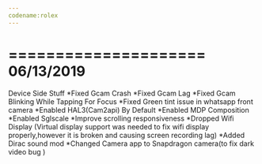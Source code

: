 ```yaml
---
codename:rolex 
---
```


 =====================
    06/13/2019
 =====================
  Device Side Stuff 
*Fixed Gcam Crash 
*Fixed Gcam Lag 
*Fixed Gcam Blinking While Tapping For Focus 
*Fixed Green tint issue in whatsapp front camera 
*Enabled HAL3(Cam2api) By Default 
*Enabled MDP Composition 
*Enabled Sglscale 
*Improve scrolling responsiveness 
*Dropped Wifi Display (Virtual display support was needed to fix wifi display properly,however it is broken and causing screen recording lag) 
*Added Dirac sound mod
*Changed  Camera app to Snapdragon camera(to fix dark video bug )
